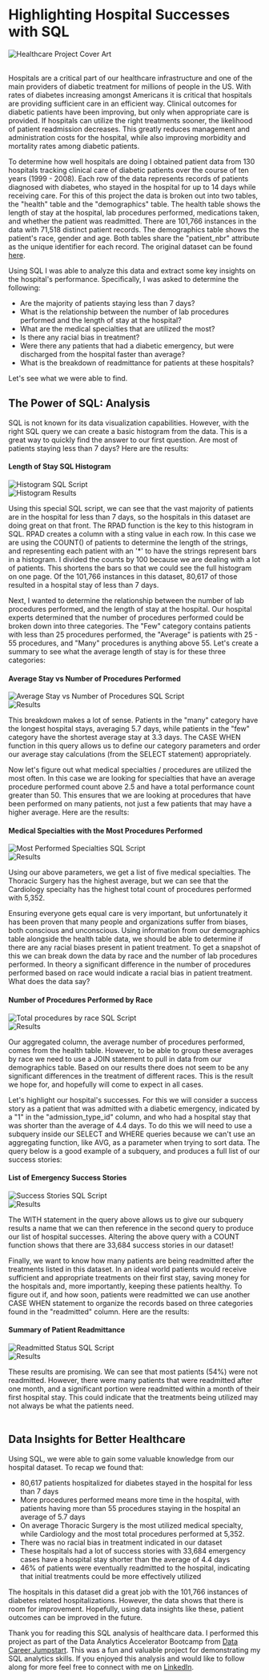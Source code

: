# Highlighting Hospital Successes with SQL

![Healthcare Project Cover Art](hospital.png) <br><br>

Hospitals are a critical part of our healthcare infrastructure and one of the main providers of diabetic treatment for millions of people in the US. With rates of diabetes increasing amongst Americans it is critical that hospitals are providing sufficient care in an efficient way. Clinical outcomes for diabetic patients have been improving, but only when appropriate care is provided. If hospitals can utilize the right treatments sooner, the likelihood of patient readmission decreases. This greatly reduces management and administration costs for the hospital, while also improving morbidity and mortality rates among diabetic patients. <br>

To determine how well hospitals are doing I obtained patient data from 130 hospitals tracking clinical care of diabetic patients over the course of ten years (1999 - 2008). Each row of the data represents records of patients diagnosed with diabetes, who stayed in the hospital for up to 14 days while receiving care. For this of this project the data is broken out into two tables, the "health" table and the "demographics" table. The health table shows the length of stay at the hospital, lab procedures performed, medications taken, and whether the patient was readmitted. There are 101,766 instances in the data with 71,518 distinct patient records. The demographics table shows the patient's race, gender and age. Both tables share the "patient_nbr" attribute as the unique identifier for each record. The original dataset can be found [here](https://www.kaggle.com/code/iabhishekofficial/prediction-on-hospital-readmission/notebook). <br>

Using SQL I was able to analyze this data and extract some key insights on the hospital's performance. Specifically, I was asked to determine the following: <br>

- Are the majority of patients staying less than 7 days?
- What is the relationship between the number of lab procedures performed and the length of stay at the hospital?
- What are the medical specialties that are utilized the most?
- Is there any racial bias in treatment?
- Were there any patients that had a diabetic emergency, but were discharged from the hospital faster than average?
- What is the breakdown of readmittance for patients at these hospitals? <br>

Let's see what we were able to find.

## The Power of SQL: Analysis

SQL is not known for its data visualization capabilities. However, with the right SQL query we can create a basic histogram from the data. This is a great way to quickly find the answer to our first question. Are most of patients staying less than 7 days? Here are the results: <br>

#### Length of Stay SQL Histogram
![Histogram SQL Script](sqlhistogram.png)<br>
![Histogram Results](histogram.png)<br>

Using this special SQL script, we can see that the vast majority of patients are in the hospital for less than 7 days, so the hospitals in this dataset are doing great on that front. The RPAD function is the key to this histogram in SQL. RPAD creates a column with a sting value in each row. In this case we are using the COUNT() of patients to determine the length of the strings, and representing each patient with an '*' to have the strings represent bars in a histogram. I divided the counts by 100 because we are dealing with a lot of patients. This shortens the bars so that we could see the full histogram on one page. Of the 101,766 instances in this dataset, 80,617 of those resulted in a hospital stay of less than 7 days. <br>

Next, I wanted to determine the relationship between the number of lab procedures performed, and the length of stay at the hospital. Our hospital experts determined that the number of procedures performed could be broken down into three categories. The "Few" category contains patients with less than 25 procedures performed, the "Average" is patients with 25 - 55 procedures, and "Many" procedures is anything above 55. Let's create a summary to see what the average length of stay is for these three categories: <br>

#### Average Stay vs Number of Procedures Performed
![Average Stay vs Number of Procedures SQL Script](procedures_vs_time.png)<br>
![Results](timevsproc.png)<br>

This breakdown makes a lot of sense. Patients in the "many" category have the longest hospital stays, averaging 5.7 days, while patients in the "few" category have the shortest average stay at 3.3 days. The CASE WHEN function in this query allows us to define our category parameters and order our average stay calculations (from the SELECT statement) appropriately.<br>

Now let's figure out what medical specialties / procedures are utilized the most often. In this case we are looking for specialties that have an average procedure performed count above 2.5 and have a total performance count greater than 50. This ensures that we are looking at procedures that have been performed on many patients, not just a few patients that may have a higher average. Here are the results: <br>

#### Medical Specialties with the Most Procedures Performed
![Most Performed Specialties SQL Script](most_procedures.png)<br>
![Results](mostproc.png)<br>

Using our above parameters, we get a list of five medical specialties. The Thoracic Surgery has the highest average, but we can see that the Cardiology specialty has the highest total count of procedures performed with 5,352. <br>

Ensuring everyone gets equal care is very important, but unfortunately it has been proven that many people and organizations suffer from biases, both conscious and unconscious. Using information from our demographics table alongside the health table data, we should be able to determine if there are any racial biases present in patient treatment. To get a snapshot of this we can break down the data by race and the number of lab procedures performed. In theory a significant difference in the number of procedures performed based on race would indicate a racial bias in patient treatment. What does the data say?

#### Number of Procedures Performed by Race
![Total procedures by race SQL Script](race_breakdown.png)<br>
![Results](race.png)<br>

Our aggregated column, the average number of procedures performed, comes from the health table. However, to be able to group these averages by race we need to use a JOIN statement to pull in data from our demographics table. Based on our results there does not seem to be any significant differences in the treatment of different races. This is the result we hope for, and hopefully will come to expect in all cases. <br>

Let's highlight our hospital's successes. For this we will consider a success story as a patient that was admitted with a diabetic emergency, indicated by a "1" in the "admission_type_id" column, and who had a hospital stay that was shorter than the average of 4.4 days. To do this we will need to use a subquery inside our SELECT and WHERE queries because we can't use an aggregating function, like AVG, as a parameter when trying to sort data. The query below is a good example of a subquery, and produces a full list of our success stories:

#### List of Emergency Success Stories
![Success Stories SQL Script](emergency_successes.png)<br>
![Results](successes.png)<br>

The WITH statement in the query above allows us to give our subquery results a name that we can then reference in the second query to produce our list of hospital successes. Altering the above query with a COUNT function shows that there are 33,684 success stories in our dataset! 

Finally, we want to know how many patients are being readmitted after the treatments listed in this dataset. In an ideal world patients would receive sufficient and appropriate treatments on their first stay, saving money for the hospitals and, more importantly, keeping these patients healthy. To figure out if, and how soon, patients were readmitted we can use another CASE WHEN statement to organize the records based on three categories found in the "readmitted" column. Here are the results:

#### Summary of Patient Readmittance
![Readmitted Status SQL Script](readmit_status.png)<br>
![Results](readmit.png)<br>

These results are promising. We can see that most patients (54%) were not readmitted. However, there were many patients that were readmitted after one month, and a significant portion were readmitted within a month of their first hospital stay. This could indicate that the treatments being utilized may not always be what the patients need. <br><br>

## Data Insights for Better Healthcare

Using SQL, we were able to gain some valuable knowledge from our hospital dataset. To recap we found that:

- 80,617 patients hospitalized for diabetes stayed in the hospital for less than 7 days
- More procedures performed means more time in the hospital, with patients having more than 55 procedures staying in the hospital an average of 5.7 days
- On average Thoracic Surgery is the most utilized medical specialty, while Cardiology and the most total procedures performed at 5,352.
- There was no racial bias in treatment indicated in our dataset
- These hospitals had a lot of success stories with 33,684 emergency cases have a hospital stay shorter than the average of 4.4 days
- 46% of patients were eventually readmitted to the hospital, indicating that initial treatments could be more effectively utilized <br>

The hospitals in this dataset did a great job with the 101,766 instances of diabetes related hospitalizations. However, the data shows that there is room for improvement. Hopefully, using data insights like these, patient outcomes can be improved in the future. <br>

Thank you for reading this SQL analysis of healthcare data. I performed this project as part of the Data Analytics Accelerator Bootcamp from [Data Career Jumpstart](https://www.linkedin.com/school/datacareerjumpstart/). This was a fun and valuable project for demonstrating my SQL analytics skills. If you enjoyed this analysis and would like to follow along for more feel free to connect with me on [LinkedIn](https://www.linkedin.com/in/webb-kimmel-346701a8/).
